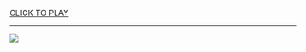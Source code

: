 
<a href="https://premium76.site?title=unblocked_games_20x&ref=13M">CLICK TO PLAY</a></h3>
<hr>

<a href="https://premium76.site?title=unblocked_games_20x&ref=13M"><img src="https://clearcache.store/games.png"></a>


